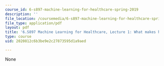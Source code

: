 ```yaml
---
course_id: 6-s897-machine-learning-for-healthcare-spring-2019
description: ''
file_location: /coursemedia/6-s897-machine-learning-for-healthcare-spring-2019/2020812c6b3be9e2c27873595d1a9aed_MIT6_S897S19_lec1.pdf
file_type: application/pdf
layout: pdf
title: '6.S897 Machine Learning for Healthcare, Lecture 1: What makes healthcare unique?'
type: course
uid: 2020812c6b3be9e2c27873595d1a9aed

---
```

None